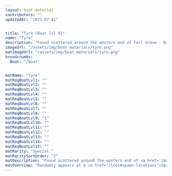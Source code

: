 ```yaml
---
layout: boat-material
contributors: ""
updatedAt: "2022-07-01"


title: "Tyre (Boat lvl 9)"
name: "Tyre"
description: "Found scattered around the western end of Fall Grove - Randomly appears at a spawn location"
imageUrl: "/assets/img/boat-materials/tyre.png"
matImageUrl: "/assets/img/boat-materials/tyre.png"
breadcrumbs:
  Boat: "/boat"


matName: "Tyre"
matReqBoatLvl1: ""
matReqBoatLvl2: ""
matReqBoatLvl3: ""
matReqBoatLvl4: ""
matReqBoatLvl5: ""
matReqBoatLvl6: ""
matReqBoatLvl7: ""
matReqBoatLvl8: ""
matReqBoatLvl9: "5"
matReqBoatLvl10: ""
matReqBoatLvl11: ""
matReqBoatLvl12: ""
matReqBoatLvl13: ""
matReqBoatLvl14: ""
matReqBoatLvl15: ""
matRarity: "Special "
matRaritySortOrder: "2"
matDescription: "Found scattered around the western end of <a href='/maps#fall-grove'>Fall Grove</a>"
matOverview: "Randomly appears at a <a href='/loot#spawn-locations'>Spawn Location</a>"
---
```



